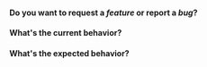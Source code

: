 
#### Do you want to request a *feature* or report a *bug*?

<!-- 
If you have a question, ask it in our Slack channel instead:

https://slate-slack.herokuapp.com/
-->

#### What's the current behavior?

<!-- 
For bugs, you **must** include the following: 

  - A JSFiddle that minimally reproduces the issue.
  - A GIF showing the issue in action.
  - Information about your OS, browser, Slate version, etc.

If you don't include these, there's a very good chance your issue will be closed, because it's much too hard to figure out exactly what is going wrong, and it makes maintenance much harder.

We need to keep the issues actionable, or else maintaining Slate becomes overwhelming. Thank you for understanding!

https://jsfiddle.net/2zokvrvt/192/
http://recordit.co/
-->

#### What's the expected behavior?

<!-- 
The fastest, and most appreciated way to have your issue fixed is to create a pull request with working, tested code and we will help get it merged. Don't be scared to open a pull request that isn't completed and ask for input. We're happy to give direction! Also, researching how other editors handle this issue is super helpful.

Slate is solving a pretty complex problem, and we can't do it without active contributors, so thank you so much for your help!

https://draftjs.org/
http://prosemirror.net/
https://quilljs.com/
-->
